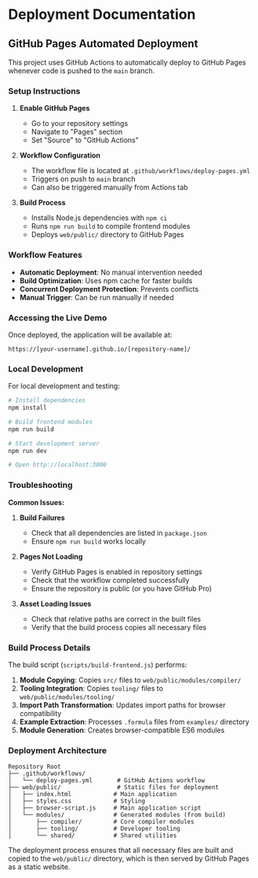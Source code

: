 # Deployment Documentation

## GitHub Pages Automated Deployment

This project uses GitHub Actions to automatically deploy to GitHub Pages whenever code is pushed to the `main` branch.

### Setup Instructions

1. **Enable GitHub Pages**
   - Go to your repository settings
   - Navigate to "Pages" section
   - Set "Source" to "GitHub Actions"

2. **Workflow Configuration**
   - The workflow file is located at `.github/workflows/deploy-pages.yml`
   - Triggers on push to `main` branch
   - Can also be triggered manually from Actions tab

3. **Build Process**
   - Installs Node.js dependencies with `npm ci`
   - Runs `npm run build` to compile frontend modules
   - Deploys `web/public/` directory to GitHub Pages

### Workflow Features

- **Automatic Deployment**: No manual intervention needed
- **Build Optimization**: Uses npm cache for faster builds
- **Concurrent Deployment Protection**: Prevents conflicts
- **Manual Trigger**: Can be run manually if needed

### Accessing the Live Demo

Once deployed, the application will be available at:
```
https://[your-username].github.io/[repository-name]/
```

### Local Development

For local development and testing:

```bash
# Install dependencies
npm install

# Build frontend modules
npm run build

# Start development server
npm run dev

# Open http://localhost:3000
```

### Troubleshooting

**Common Issues:**

1. **Build Failures**
   - Check that all dependencies are listed in `package.json`
   - Ensure `npm run build` works locally

2. **Pages Not Loading**
   - Verify GitHub Pages is enabled in repository settings
   - Check that the workflow completed successfully
   - Ensure the repository is public (or you have GitHub Pro)

3. **Asset Loading Issues**
   - Check that relative paths are correct in the built files
   - Verify that the build process copies all necessary files

### Build Process Details

The build script (`scripts/build-frontend.js`) performs:

1. **Module Copying**: Copies `src/` files to `web/public/modules/compiler/`
2. **Tooling Integration**: Copies `tooling/` files to `web/public/modules/tooling/`
3. **Import Path Transformation**: Updates import paths for browser compatibility
4. **Example Extraction**: Processes `.formula` files from `examples/` directory
5. **Module Generation**: Creates browser-compatible ES6 modules

### Deployment Architecture

```
Repository Root
├── .github/workflows/
│   └── deploy-pages.yml       # GitHub Actions workflow
├── web/public/                # Static files for deployment
│   ├── index.html            # Main application
│   ├── styles.css            # Styling
│   ├── browser-script.js     # Main application script
│   └── modules/              # Generated modules (from build)
│       ├── compiler/         # Core compiler modules
│       ├── tooling/          # Developer tooling
│       └── shared/           # Shared utilities
```

The deployment process ensures that all necessary files are built and copied to the `web/public/` directory, which is then served by GitHub Pages as a static website.
